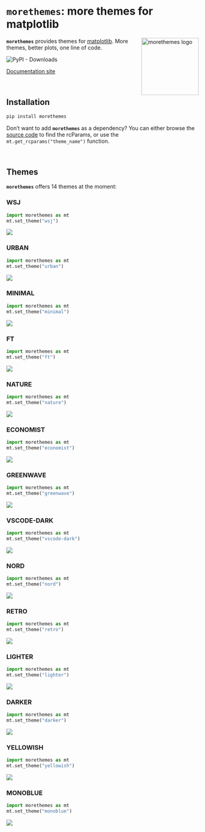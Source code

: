 

<!-- Automatically generated, uses README.qmd to modify README.md -->

# `morethemes`: more themes for matplotlib

<img src="https://github.com/JosephBARBIERDARNAL/static/blob/main/python-libs/morethemes/image.png?raw=true" alt="morethemes logo" align="right" width="150px"/>

**`morethemes`** provides themes for
[matplotlib](https://matplotlib.org/). More themes, better plots, one
line of code.

![PyPI - Downloads](https://img.shields.io/pypi/dm/morethemes)

[Documentation site](https://josephbarbierdarnal.github.io/morethemes/)

<br>

## Installation

``` bash
pip install morethemes
```

Don’t want to add **`morethemes`** as a dependency? You can either
browse the [source
code](https://github.com/JosephBARBIERDARNAL/morethemes/blob/main/morethemes/themes.py)
to find the rcParams, or use the `mt.get_rcparams("theme_name")`
function.

<br>

## Themes

**`morethemes`** offers 14 themes at the moment:

### WSJ

``` python
import morethemes as mt
mt.set_theme("wsj")
```

[![](https://raw.githubusercontent.com/JosephBARBIERDARNAL/morethemes/refs/heads/main/docs/img/wsj.png)](https://josephbarbierdarnal.github.io/morethemes/)

### URBAN

``` python
import morethemes as mt
mt.set_theme("urban")
```

[![](https://raw.githubusercontent.com/JosephBARBIERDARNAL/morethemes/refs/heads/main/docs/img/urban.png)](https://josephbarbierdarnal.github.io/morethemes/)

### MINIMAL

``` python
import morethemes as mt
mt.set_theme("minimal")
```

[![](https://raw.githubusercontent.com/JosephBARBIERDARNAL/morethemes/refs/heads/main/docs/img/minimal.png)](https://josephbarbierdarnal.github.io/morethemes/)

### FT

``` python
import morethemes as mt
mt.set_theme("ft")
```

[![](https://raw.githubusercontent.com/JosephBARBIERDARNAL/morethemes/refs/heads/main/docs/img/ft.png)](https://josephbarbierdarnal.github.io/morethemes/)

### NATURE

``` python
import morethemes as mt
mt.set_theme("nature")
```

[![](https://raw.githubusercontent.com/JosephBARBIERDARNAL/morethemes/refs/heads/main/docs/img/nature.png)](https://josephbarbierdarnal.github.io/morethemes/)

### ECONOMIST

``` python
import morethemes as mt
mt.set_theme("economist")
```

[![](https://raw.githubusercontent.com/JosephBARBIERDARNAL/morethemes/refs/heads/main/docs/img/economist.png)](https://josephbarbierdarnal.github.io/morethemes/)

### GREENWAVE

``` python
import morethemes as mt
mt.set_theme("greenwave")
```

[![](https://raw.githubusercontent.com/JosephBARBIERDARNAL/morethemes/refs/heads/main/docs/img/greenwave.png)](https://josephbarbierdarnal.github.io/morethemes/)

### VSCODE-DARK

``` python
import morethemes as mt
mt.set_theme("vscode-dark")
```

[![](https://raw.githubusercontent.com/JosephBARBIERDARNAL/morethemes/refs/heads/main/docs/img/vscode-dark.png)](https://josephbarbierdarnal.github.io/morethemes/)

### NORD

``` python
import morethemes as mt
mt.set_theme("nord")
```

[![](https://raw.githubusercontent.com/JosephBARBIERDARNAL/morethemes/refs/heads/main/docs/img/nord.png)](https://josephbarbierdarnal.github.io/morethemes/)

### RETRO

``` python
import morethemes as mt
mt.set_theme("retro")
```

[![](https://raw.githubusercontent.com/JosephBARBIERDARNAL/morethemes/refs/heads/main/docs/img/retro.png)](https://josephbarbierdarnal.github.io/morethemes/)

### LIGHTER

``` python
import morethemes as mt
mt.set_theme("lighter")
```

[![](https://raw.githubusercontent.com/JosephBARBIERDARNAL/morethemes/refs/heads/main/docs/img/lighter.png)](https://josephbarbierdarnal.github.io/morethemes/)

### DARKER

``` python
import morethemes as mt
mt.set_theme("darker")
```

[![](https://raw.githubusercontent.com/JosephBARBIERDARNAL/morethemes/refs/heads/main/docs/img/darker.png)](https://josephbarbierdarnal.github.io/morethemes/)

### YELLOWISH

``` python
import morethemes as mt
mt.set_theme("yellowish")
```

[![](https://raw.githubusercontent.com/JosephBARBIERDARNAL/morethemes/refs/heads/main/docs/img/yellowish.png)](https://josephbarbierdarnal.github.io/morethemes/)

### MONOBLUE

``` python
import morethemes as mt
mt.set_theme("monoblue")
```

[![](https://raw.githubusercontent.com/JosephBARBIERDARNAL/morethemes/refs/heads/main/docs/img/monoblue.png)](https://josephbarbierdarnal.github.io/morethemes/)
